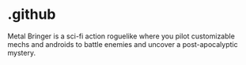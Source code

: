 # .github
Metal Bringer is a sci-fi action roguelike where you pilot customizable mechs and androids to battle enemies and uncover a post-apocalyptic mystery.
